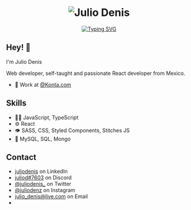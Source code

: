 <h1 align="center">
  <img src="https://user-images.githubusercontent.com/46461781/215301930-ff94a247-9e1e-463e-b1ee-f9ddcc86bab2.svg" alt="Julio Denis" />
</h1>
<p align="center">
  <a href="https://git.io/typing-svg"><img src="https://readme-typing-svg.demolab.com?font=Fira+Code&pause=1000&width=435&lines=React+Web++and+JavaScript+Developer" alt="Typing SVG" /></a>
</p>



## Hey! 👋
I'm Julio Denis

Web developer, self-taught and passionate React developer from Mexico.

- 🧭 Work at [@Konta.com](https://konta.com/)


## Skills
- 👨‍💻 JavaScript, TypeScript
- ⚙️ React
- 👁️ SASS, CSS, Styled Components, Stitches JS
- 💽 MySQL, SQL, Mongo

## Contact
- [juliodenis](https://www.linkedin.com/in/juliodenis) on LinkedIn
- [juliod#7603](./) on Discord
- [@juliodenis_](https://twitter.com/juliodenis_) on Twitter
- [@juliodenz](https://www.instagram.com/juliodenz/) on Instagram
- julio_denis@live.com on Email
-
